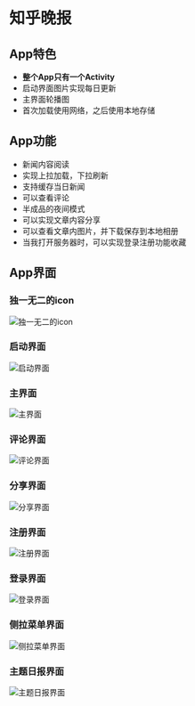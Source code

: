 # 知乎晚报
## App特色
-  **整个App只有一个Activity**
- 启动界面图片实现每日更新
- 主界面轮播图
- 首次加载使用网络，之后使用本地存储
## App功能
- 新闻内容阅读
- 实现上拉加载，下拉刷新
- 支持缓存当日新闻
- 可以查看评论
- 半成品的夜间模式
- 可以实现文章内容分享
- 可以查看文章内图片，并下载保存到本地相册
- 当我打开服务器时，可以实现登录注册功能收藏
## App界面
### 独一无二的icon
![独一无二的icon](http://upload-images.jianshu.io/upload_images/9623319-92d58f81fd41e4ec.jpg?imageMogr2/auto-orient/strip%7CimageView2/2/w/720/q/50)
### 启动界面
![启动界面](http://upload-images.jianshu.io/upload_images/9623319-226c286474729167.png?imageMogr2/auto-orient/strip%7CimageView2/2/w/720/q/50)
### 主界面
![主界面](http://upload-images.jianshu.io/upload_images/9623319-c7eb52a205f6cf93.png?imageMogr2/auto-orient/strip%7CimageView2/2/w/720/q/50)
### 评论界面
![评论界面](http://upload-images.jianshu.io/upload_images/9623319-ffa55fba5abebcb9.png?imageMogr2/auto-orient/strip%7CimageView2/2/w/720/q/50)
### 分享界面
![分享界面](http://upload-images.jianshu.io/upload_images/9623319-7067e80e667191e2.png?imageMogr2/auto-orient/strip%7CimageView2/2/w/720/q/50)
### 注册界面
![注册界面](http://upload-images.jianshu.io/upload_images/9623319-91620208593540f3.png?imageMogr2/auto-orient/strip%7CimageView2/2/w/720/q/50)
### 登录界面
![登录界面](http://upload-images.jianshu.io/upload_images/9623319-3a60c93e3cd17cb7.png?imageMogr2/auto-orient/strip%7CimageView2/2/w/720/q/50)
### 侧拉菜单界面
![侧拉菜单界面](http://upload-images.jianshu.io/upload_images/9623319-374a2ce366b7bc8f.png?imageMogr2/auto-orient/strip%7CimageView2/2/w/720/q/50)
### 主题日报界面
![主题日报界面](http://upload-images.jianshu.io/upload_images/9623319-f07b682a4e8ea2bc.png?imageMogr2/auto-orient/strip%7CimageView2/2/w/720/q/50)
